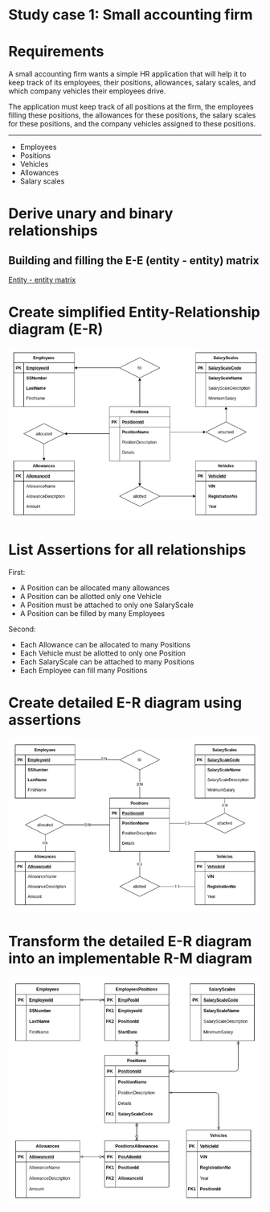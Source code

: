 # Study case 1: Small accounting firm

# Requirements

A small accounting firm wants a simple HR application that will help it to keep track of its employees, their positions, allowances, salary scales, and which company vehicles their employees drive.

The application must keep track of all positions at the firm, the employees filling these positions, the allowances for these positions, the salary scales for these positions, and the company vehicles assigned to these positions.

---

- Employees
- Positions
- Vehicles
- Allowances
- Salary scales

# Derive unary and binary relationships

## Building and filling the E-E (entity - entity) matrix

[Entity - entity matrix](Study%20case%201%20Small%20accounting%20firm%20927700ce244c4dae8b89b1c138961f27/Entity%20-%20entity%20matrix%20fae1410371f942d2b9d831fe87e05909.csv)

# Create simplified Entity-Relationship diagram (E-R)

![Study%20case%201%20Small%20accounting%20firm%20927700ce244c4dae8b89b1c138961f27/ER-case-studies-diagrams-case-study-one.png](Study%20case%201%20Small%20accounting%20firm%20927700ce244c4dae8b89b1c138961f27/ER-case-studies-diagrams-case-study-one.png)

# List Assertions for all relationships

First:

- A Position can be allocated many allowances
- A Position can be allotted only one Vehicle
- A Position must be attached to only one SalaryScale
- A Position can be filled by many Employees

Second:

- Each Allowance can be allocated to many Positions
- Each Vehicle must be allotted to only one Position
- Each SalaryScale can be attached to many Positions
- Each Employee can fill many Positions

# Create detailed E-R diagram using assertions

![Study%20case%201%20Small%20accounting%20firm%20927700ce244c4dae8b89b1c138961f27/ER-case-studies-diagrams-case-study-one%201.png](Study%20case%201%20Small%20accounting%20firm%20927700ce244c4dae8b89b1c138961f27/ER-case-studies-diagrams-case-study-one%201.png)

# Transform the detailed E-R diagram into an implementable R-M diagram

![Study%20case%201%20Small%20accounting%20firm%20927700ce244c4dae8b89b1c138961f27/ER-case-studies-diagrams-R-M_case-one.png](Study%20case%201%20Small%20accounting%20firm%20927700ce244c4dae8b89b1c138961f27/ER-case-studies-diagrams-R-M_case-one.png)